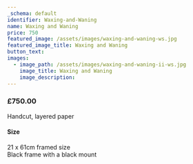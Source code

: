 ```yaml
---
_schema: default
identifier: Waxing-and-Waning
name: Waxing and Waning
price: 750
featured_image: /assets/images/waxing-and-waning-ws.jpg
featured_image_title: Waxing and Waning
button_text:
images:
  - image_path: /assets/images/waxing-and-waning-ii-ws.jpg
    image_title: Waxing and Waning
    image_description:
---
```

### **£750.00**

Handcut, layered paper

#### Size

21 x 61cm framed size<br>Black frame with a black mount